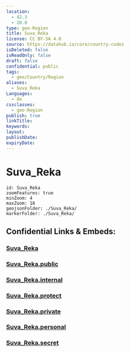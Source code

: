 ```yaml
---
location:
  - 42.3
  - 20.8
type: geo-Region
title: Suva_Reka
license: CC BY-SA 4.0
source: https://datahub.io/core/country-codes
isDeleted: false
isReadOnly: false
draft: false
confidential: public
tags:
  - geo/Country/Region
aliases:
  - Suva_Reka
Languages:
  - de
cssclasses:
  - geo-Region
publish: true
linkTitle:
keywords:
layout:
publishDate:
expiryDate:
---
```


# Suva_Reka

```leaflet
id: Suva_Reka
zoomFeatures: true 
minZoom: 4 
maxZoom: 18
geojsonFolder: ./Suva_Reka/
markerFolder: ./Suva_Reka/
```


## Confidential Links & Embeds: 

### [Suva_Reka](/_Standards/Earth/Continent/Europe/Europe~South/Kosovo/districts~Kosovo/Prizren/counties~Prizren/Suva_Reka.md) 

### [Suva_Reka.public](/_public/Earth/Continent/Europe/Europe~South/Kosovo/districts~Kosovo/Prizren/counties~Prizren/Suva_Reka.public.md) 

### [Suva_Reka.internal](/_internal/Earth/Continent/Europe/Europe~South/Kosovo/districts~Kosovo/Prizren/counties~Prizren/Suva_Reka.internal.md) 

### [Suva_Reka.protect](/_protect/Earth/Continent/Europe/Europe~South/Kosovo/districts~Kosovo/Prizren/counties~Prizren/Suva_Reka.protect.md) 

### [Suva_Reka.private](/_private/Earth/Continent/Europe/Europe~South/Kosovo/districts~Kosovo/Prizren/counties~Prizren/Suva_Reka.private.md) 

### [Suva_Reka.personal](/_personal/Earth/Continent/Europe/Europe~South/Kosovo/districts~Kosovo/Prizren/counties~Prizren/Suva_Reka.personal.md) 

### [Suva_Reka.secret](/_secret/Earth/Continent/Europe/Europe~South/Kosovo/districts~Kosovo/Prizren/counties~Prizren/Suva_Reka.secret.md)

